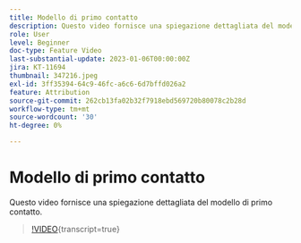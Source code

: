 ```yaml
---
title: Modello di primo contatto
description: Questo video fornisce una spiegazione dettagliata del modello di primo contatto.
role: User
level: Beginner
doc-type: Feature Video
last-substantial-update: 2023-01-06T00:00:00Z
jira: KT-11694
thumbnail: 347216.jpeg
exl-id: 3ff35394-64c9-46fc-a6c6-6d7bffd026a2
feature: Attribution
source-git-commit: 262cb13fa02b32f7918ebd569720b80078c2b28d
workflow-type: tm+mt
source-wordcount: '30'
ht-degree: 0%

---
```


# Modello di primo contatto

Questo video fornisce una spiegazione dettagliata del modello di primo contatto.

>[!VIDEO](https://video.tv.adobe.com/v/3421374/?learn=on&captions=ita){transcript=true}
